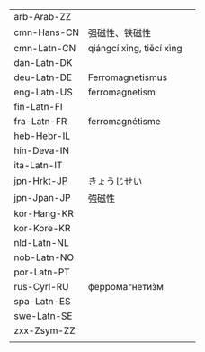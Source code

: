 | | | |
|-|-|-|
| arb-Arab-ZZ |  |  |
| cmn-Hans-CN | 强磁性、铁磁性 |  |
| cmn-Latn-CN | qiángcí xìng, tiěcí xìng |  |
| dan-Latn-DK |  |  |
| deu-Latn-DE | Ferromagnetismus |  |
| eng-Latn-US | ferromagnetism |  |
| fin-Latn-FI |  |  |
| fra-Latn-FR | ferromagnétisme |  |
| heb-Hebr-IL |  |  |
| hin-Deva-IN |  |  |
| ita-Latn-IT |  |  |
| jpn-Hrkt-JP | きょうじせい |  |
| jpn-Jpan-JP | 強磁性 |  |
| kor-Hang-KR |  |  |
| kor-Kore-KR |  |  |
| nld-Latn-NL |  |  |
| nob-Latn-NO |  |  |
| por-Latn-PT |  |  |
| rus-Cyrl-RU | ферромагнети́зм |  |
| spa-Latn-ES |  |  |
| swe-Latn-SE |  |  |
| zxx-Zsym-ZZ |  |  |
|  |  |  |
